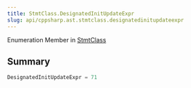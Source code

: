 ```yaml
---
title: StmtClass.DesignatedInitUpdateExpr
slug: api/cppsharp.ast.stmtclass.designatedinitupdateexpr
---
```

Enumeration Member in [StmtClass](/api/cppsharp/ast/stmtclass)

## Summary



```csharp
DesignatedInitUpdateExpr = 71
```

